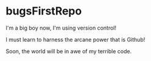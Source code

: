 # bugsFirstRepo
I'm a big boy now, I'm using version control!  
  
  I must learn to harness the arcane power that is Github!  
  
  Soon, the world will be in awe of my terrible code.
